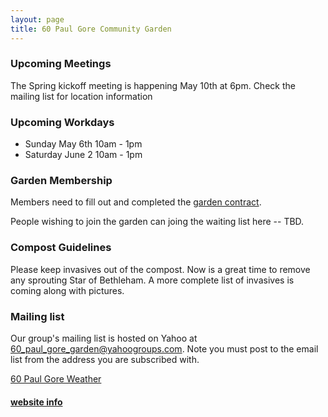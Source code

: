 ```yaml
---
layout: page
title: 60 Paul Gore Community Garden
---
```


### Upcoming Meetings

The Spring kickoff meeting is happening May 10th at 6pm. Check the mailing list for location information

### Upcoming Workdays

* Sunday May 6th 10am - 1pm
* Saturday June 2 10am - 1pm

### Garden Membership

Members need to fill out and completed the [garden contract](2018-contract.pdf).

People wishing to join the garden can joing the waiting list here -- TBD.

### Compost Guidelines

Please keep invasives out of the compost. Now is a great time to remove any sprouting Star of Bethleham. A more complete list of invasives is coming along with pictures.

### Mailing list

Our group's mailing list is hosted on Yahoo at <a href="mailto:60_paul_gore_garden@yahoogroups.com">60_paul_gore_garden@yahoogroups.com</a>. Note you must post to the email list from the address you are subscribed with.

<a class="weatherwidget-io" href="https://forecast7.com/en/42d31n71d12/02130/?unit=us" data-label_1="60 Paul Gore" data-label_2="Weather" data-days="3" data-theme="pure" >60 Paul Gore Weather</a>
<script>
!function(d,s,id){var js,fjs=d.getElementsByTagName(s)[0];if(!d.getElementById(id)){js=d.createElement(s);js.id=id;js.src='https://weatherwidget.io/js/widget.min.js';fjs.parentNode.insertBefore(js,fjs);}}(document,'script','weatherwidget-io-js');
</script>

#### [website info](website.html)
